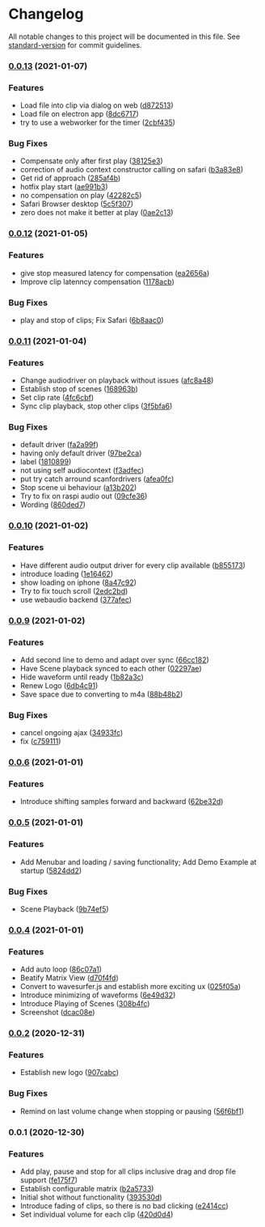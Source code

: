 # Changelog

All notable changes to this project will be documented in this file. See [standard-version](https://github.com/conventional-changelog/standard-version) for commit guidelines.

### [0.0.13](https://github.com/TimSusa/cliptor/compare/v0.0.12...v0.0.13) (2021-01-07)


### Features

* Load file into clip via dialog on web ([d872513](https://github.com/TimSusa/cliptor/commit/d872513801d063bfa5d1cde3932341cbb8b599a3))
* Load file on electron app ([8dc6717](https://github.com/TimSusa/cliptor/commit/8dc6717903ff8242c93e16ccd805acc178f10186))
* try to use a webworker for the timer ([2cbf435](https://github.com/TimSusa/cliptor/commit/2cbf435c5fd5db97109dfefad45a4ee415165ae4))


### Bug Fixes

* Compensate only after first play ([38125e3](https://github.com/TimSusa/cliptor/commit/38125e3ebe44ca7c277bcc6763f996a96b0ada69))
* correction of audio context constructor calling on safari ([b3a83e8](https://github.com/TimSusa/cliptor/commit/b3a83e82df027c5f704d2b54b2cee8971cd338f3))
* Get rid of approach ([285af4b](https://github.com/TimSusa/cliptor/commit/285af4b769fef2a897043dcade3aa91441d5f6ff))
* hotfix play start ([ae991b3](https://github.com/TimSusa/cliptor/commit/ae991b3dcf40655d39d1e27e691b3c405b5332c6))
* no compensation on play ([42282c5](https://github.com/TimSusa/cliptor/commit/42282c531add3c2649963db34e2b84edc7fc07ac))
* Safari Browser desktop ([5c5f307](https://github.com/TimSusa/cliptor/commit/5c5f307bbd8d0bcd8892443d2ecdc556d8059cce))
* zero does not make it better at play ([0ae2c13](https://github.com/TimSusa/cliptor/commit/0ae2c139f311d7c17a9c6d807e756e69991ddcaa))

### [0.0.12](https://github.com/TimSusa/cliptor/compare/v0.0.11...v0.0.12) (2021-01-05)


### Features

* give stop measured latency for compensation ([ea2656a](https://github.com/TimSusa/cliptor/commit/ea2656ab49dd56563107cc48a8410165a6f5b121))
* Improve clip latenncy compensation ([1178acb](https://github.com/TimSusa/cliptor/commit/1178acb4efccb37f2e3e635189215c480b2059fe))


### Bug Fixes

* play and stop of clips; Fix Safari ([6b8aac0](https://github.com/TimSusa/cliptor/commit/6b8aac0f7dcbf8d754ec94fc0beefd3382015948))

### [0.0.11](https://github.com/TimSusa/cliptor/compare/v0.0.10...v0.0.11) (2021-01-04)


### Features

* Change audiodriver on playback without issues ([afc8a48](https://github.com/TimSusa/cliptor/commit/afc8a48134229809bef124fbbc85fa286d260ad2))
* Establish stop of scenes ([168963b](https://github.com/TimSusa/cliptor/commit/168963b8f6fa5045094fec9cd677e571bee1c868))
* Set clip rate ([4fc6cbf](https://github.com/TimSusa/cliptor/commit/4fc6cbf4a2972d769fd1f101ee922f20a767bf10))
* Sync clip playback, stop other clips ([3f5bfa6](https://github.com/TimSusa/cliptor/commit/3f5bfa67efd6ccc5b7366e3289e4df98e2978fb5))


### Bug Fixes

* default driver ([fa2a99f](https://github.com/TimSusa/cliptor/commit/fa2a99f323c0dfed54171a1fed9c412eda78fefd))
* having only default driver ([97be2ca](https://github.com/TimSusa/cliptor/commit/97be2ca653f4fc02b7c49be75d4fe6ff8c2f8498))
* label ([1810899](https://github.com/TimSusa/cliptor/commit/1810899bda8f9c4cd7c5588d37518fe29b638694))
* not using self audiocontext ([f3adfec](https://github.com/TimSusa/cliptor/commit/f3adfec1f8dd3565c1ba89a826f120c74271abc0))
* put try catch arround scanfordrivers ([afea0fc](https://github.com/TimSusa/cliptor/commit/afea0fc59faf772359d80dca6959781574da6401))
* Stop scene ui behaviour ([a13b202](https://github.com/TimSusa/cliptor/commit/a13b202de6fe88099ac9af59972e02e253e31d36))
* Try to fix on raspi audio out ([09cfe36](https://github.com/TimSusa/cliptor/commit/09cfe36daed13c581a42e5c8f157f4e55595b2bf))
* Wording ([860ded7](https://github.com/TimSusa/cliptor/commit/860ded7ef4c967b3f29df161e627632e47e90f8a))

### [0.0.10](https://github.com/TimSusa/cliptor/compare/v0.0.9...v0.0.10) (2021-01-02)


### Features

* Have different audio output driver for every clip available ([b855173](https://github.com/TimSusa/cliptor/commit/b85517359fae4ced8342237fd88d90c3d4ac50af))
* introduce loading ([1e16462](https://github.com/TimSusa/cliptor/commit/1e164628745f4ea3b3eb3010423e2efdbf03c869))
* show loading on iphone ([8a47c92](https://github.com/TimSusa/cliptor/commit/8a47c9215a19aa8442cb8f14c3b500595e6c70e4))
* Try to fix touch scroll ([2edc2bd](https://github.com/TimSusa/cliptor/commit/2edc2bda2717906140a7858432921f5c880e2bef))
* use webaudio backend ([377afec](https://github.com/TimSusa/cliptor/commit/377afec735821e27cc4860b7ed6c9b1bc35628bb))

### [0.0.9](https://github.com/TimSusa/cliptor/compare/v0.0.6...v0.0.9) (2021-01-02)


### Features

* Add second line to demo and adapt over sync ([66cc182](https://github.com/TimSusa/cliptor/commit/66cc18259103c5d986b200effa262e570cd32b55))
* Have Scene playback synced to each other ([02297ae](https://github.com/TimSusa/cliptor/commit/02297aee5d1473be32d68ade9a5dc54ec32d58fe))
* Hide waveform until ready ([1b82a3c](https://github.com/TimSusa/cliptor/commit/1b82a3cc1950ff4dbd20e086bc7512bf111c93a7))
* Renew Logo ([6db4c91](https://github.com/TimSusa/cliptor/commit/6db4c913e555180148136b98cdce5a7875a6279b))
* Save space due to converting to m4a ([88b48b2](https://github.com/TimSusa/cliptor/commit/88b48b2b3b6227b4c2caf41b72a68277598e3e6b))


### Bug Fixes

* cancel ongoing ajax ([34933fc](https://github.com/TimSusa/cliptor/commit/34933fc2004ba5e8dcadaa4645e2a391705e8121))
* fix ([c759111](https://github.com/TimSusa/cliptor/commit/c7591119897fb1a39e85e6563ce278f2201ecf95))

### [0.0.6](https://github.com/TimSusa/cliptor/compare/v0.0.5...v0.0.6) (2021-01-01)


### Features

* Introduce shifting samples forward and backward ([62be32d](https://github.com/TimSusa/cliptor/commit/62be32d96b5d5f39548bcd784e1257ebf980da60))

### [0.0.5](https://github.com/TimSusa/cliptor/compare/v0.0.4...v0.0.5) (2021-01-01)


### Features

* Add Menubar and loading / saving functionality; Add Demo Example at startup ([5824dd2](https://github.com/TimSusa/cliptor/commit/5824dd25b70e3d606325c7c8b0d4a8bc73fcf4f9))


### Bug Fixes

* Scene Playback ([9b74ef5](https://github.com/TimSusa/cliptor/commit/9b74ef59bf9dc1349dda971dc5d41579578b8610))

### [0.0.4](https://github.com/TimSusa/cliptor/compare/v0.0.2...v0.0.4) (2021-01-01)


### Features

* Add auto loop ([86c07a1](https://github.com/TimSusa/cliptor/commit/86c07a1f8e77fda327e7f757e8dca88f205c4ef7))
* Beatify Matrix View ([d70f4fd](https://github.com/TimSusa/cliptor/commit/d70f4fdef202878640e210de87ec5e2ca5f5e6c3))
* Convert to wavesurfer.js and establish more exciting ux ([025f05a](https://github.com/TimSusa/cliptor/commit/025f05ace6a73d79bc80f9b0f91725d85397dddf))
* Introduce minimizing of waveforms ([6e49d32](https://github.com/TimSusa/cliptor/commit/6e49d32e201f04bf3f803fdf3e896a5775186399))
* Introduce Playing of Scenes ([308b4fc](https://github.com/TimSusa/cliptor/commit/308b4fcfd9945159e9f34bb0c67dcf2da9af7e5b))
* Screenshot ([dcac08e](https://github.com/TimSusa/cliptor/commit/dcac08e2abb122884a9321222849c43a2cfb5d4e))

### [0.0.2](https://github.com/TimSusa/cliptor/compare/v0.0.1...v0.0.2) (2020-12-31)


### Features

* Establish new logo ([907cabc](https://github.com/TimSusa/cliptor/commit/907cabc81f407126147b94bd28564827a3653b0b))


### Bug Fixes

* Remind on last volume change when stopping or pausing ([56f6bf1](https://github.com/TimSusa/cliptor/commit/56f6bf170ce6c8880fc4d5fc4a7f5049d95444ac))

### 0.0.1 (2020-12-30)


### Features

* Add play, pause and stop for all clips inclusive drag and drop file support ([fe175f7](https://github.com/TimSusa/cliptor/commit/fe175f7a6e4dd4111d51e4ac64cb99be9449e6e7))
* Establish configurable matrix ([b2a5733](https://github.com/TimSusa/cliptor/commit/b2a5733eb65ced35a7146bf6ce0535060d764056))
* Initial shot without functionality ([393530d](https://github.com/TimSusa/cliptor/commit/393530d7fc796001552acd283241b1713b22ba86))
* Introduce fading of clips, so there is no bad clicking ([e2414cc](https://github.com/TimSusa/cliptor/commit/e2414cc14b3c8e8a31324bd7648b0d97db310c9a))
* Set individual volume for each clip ([420d0d4](https://github.com/TimSusa/cliptor/commit/420d0d47a577f0f5ca6c78e6873478f3f0a366e5))
